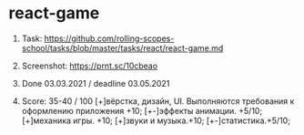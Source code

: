 # react-game
1. Task: https://github.com/rolling-scopes-school/tasks/blob/master/tasks/react/react-game.md
2. Screenshot:
   https://prnt.sc/10cbeao

4. Done 03.03.2021 / deadline 03.05.2021
5. Score: 35-40 / 100
[+]вёрстка, дизайн, UI. Выполняются требования к оформлению приложения +10;
[+-]эффекты анимации. +5/10;
[+]механика игры. +10;
[+]звуки и музыка.+10;
[+-]статистика.+5/10;
